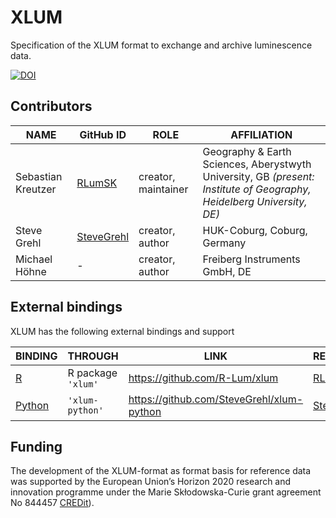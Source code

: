 # XLUM

Specification of the XLUM format to exchange and archive luminescence data.

[![DOI](https://zenodo.org/badge/71261763.svg)](https://zenodo.org/badge/latestdoi/71261763)


## Contributors 

| NAME      | GitHub ID   |  ROLE  |   AFFILIATION    
|-----------|-------------|--------|-------------------|
Sebastian Kreutzer | [RLumSK](https://github.com/RLumSK) | creator, maintainer | Geography & Earth Sciences, Aberystwyth University, GB *(present: Institute of Geography, Heidelberg University, DE)*
Steve Grehl | [SteveGrehl](https://github.com/SteveGrehl) | creator, author | HUK-Coburg, Coburg, Germany
Michael Höhne | - | creator, author | Freiberg Instruments GmbH, DE 

## External bindings

XLUM has the following external bindings and support

| BINDING   | THROUGH | LINK    |RESPONSIBLE
| ----------|---------| --------|------------
[R](https://www.r-project.org) | R package `'xlum'` |https://github.com/R-Lum/xlum | [RLumSK](https://github.com/RLumSK)
[Python](https://www.python.org) | `'xlum-python'` | https://github.com/SteveGrehl/xlum-python | [SteveGrehl](https://github.com/SteveGrehl)

## Funding

The development of the XLUM-format as format basis for reference data
was supported by the European Union’s Horizon 2020 research and innovation programme under the Marie Skłodowska-Curie grant agreement No 844457 [CREDit](https://cordis.europa.eu/project/id/844457)).
